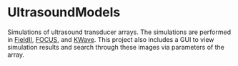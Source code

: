 # UltrasoundModels

Simulations of ultrasound transducer arrays. The simulations are performed in [FieldII](http://field-ii.dk), [FOCUS](https://www.egr.msu.edu/~fultras-web/), and [KWave](http://www.k-wave.org/). This project also includes a GUI to view simulation results and search through these images via parameters of the array. 
